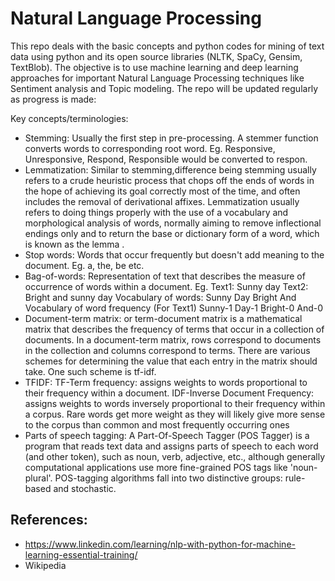 # Natural Language Processing

This repo deals with the basic concepts and python codes for mining of text data using python and its open source libraries (NLTK, SpaCy, Gensim, TextBlob). The objective is to use machine learning and deep learning approaches for important Natural Language Processing techniques like Sentiment analysis and Topic modeling. The repo will be updated regularly as progress is made:

Key concepts/terminologies:

* Stemming: Usually the first step in pre-processing. A stemmer function converts words to corresponding root word. Eg. Responsive, Unresponsive, Respond, Responsible would be converted to respon.
* Lemmatization: Similar to stemming,difference being stemming usually refers to a crude heuristic process that chops off the ends of words in the hope of achieving its goal correctly most of the time, and often includes the removal of derivational affixes. Lemmatization usually refers to doing things properly with the use of a vocabulary and morphological analysis of words, normally aiming to remove inflectional endings only and to return the base or dictionary form of a word, which is known as the lemma .
* Stop words: Words that occur frequently but doesn't add meaning to the document. Eg. a, the, be etc.
* Bag-of-words: Representation of text that describes the measure of occurrence of words within a document. 
Eg. Text1: Sunny day
    Text2: Bright and sunny day
    Vocabulary of words:
    Sunny
    Day
    Bright
    And
  Vocabulary of word frequency (For Text1)
    Sunny-1
    Day-1
    Bright-0
    And-0
* Document-term matrix: or term-document matrix is a mathematical matrix that describes the frequency of terms that occur in a collection of documents. In a document-term matrix, rows correspond to documents in the collection and columns correspond to terms. There are various schemes for determining the value that each entry in the matrix should take. One such scheme is tf-idf.     
* TFIDF: TF-Term frequency: assigns weights to words proportional to their frequency within a document. IDF-Inverse Document Frequency: assigns weights to words inversely proportional to their frequency within a corpus. Rare words get more weight as they will likely give more sense to the corpus than common and most frequently occurring ones
* Parts of speech tagging: A Part-Of-Speech Tagger (POS Tagger) is a program that reads text data and assigns parts of speech to each word (and other token), such as noun, verb, adjective, etc., although generally computational applications use more fine-grained POS tags like 'noun-plural'. POS-tagging algorithms fall into two distinctive groups: rule-based and stochastic.

## References:
* https://www.linkedin.com/learning/nlp-with-python-for-machine-learning-essential-training/
* Wikipedia



